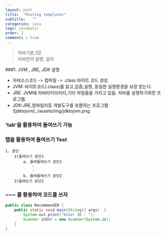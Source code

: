 ```yaml
---
layout: post 
title:  "Posting templates"
subtitle:   ""
categories: java
tags: javabasic
order: 2
comments : true
---
```

> 자바기본_1강<br>
> 자바언어 설명, 설치

###1. JVM , JRE, JDK 설명
 - 자바소스코드 -> 컴파일 -> .class 바이트 코드 생성        
 - JVM: 바이트코드(.class)를 읽고,검증,실행, 동일한 실행환경을 보장 받는다.
 - JRE: JVM에 자바라이브러리,기타 파일들을 가지고 있음. 자바를 실행하기위한 프로그램.
 - JDK:JRE,컴파일러등 개발도구를 포함하는 프로그램    
   ![jdktojvm]../assets/img/jdktojvm.png


### 'tab'을 활용하여 들여쓰기 가능

### 탭을 활용하여 들여쓰기 Test
    1. 문단
        1)들여쓰기 문단1
            a. 들여들여쓰기 문단1
                -
                -
            b. 들여들여쓰기 문단2
        2)들여쓰기 문단2

### ~~~ 를 황용하여 코드를 쓰자
~~~ java
public class RecommendID {
    public static void main(String[] args)  {
        System.out.print("Enter ID : ");
        Scanner inStr = new Scanner(System.in);
    }
}
~~~

